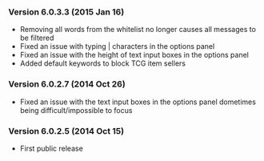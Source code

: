 ### Version 6.0.3.3 (2015 Jan 16)

* Removing all words from the whitelist no longer causes all messages to be filtered
* Fixed an issue with typing | characters in the options panel
* Fixed an issue with the height of text input boxes in the options panel
* Added default keywords to block TCG item sellers

### Version 6.0.2.7 (2014 Oct 26)

* Fixed an issue with the text input boxes in the options panel dometimes being difficult/impossible to focus

### Version 6.0.2.5 (2014 Oct 15)

* First public release
